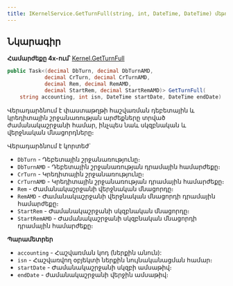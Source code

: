 ```yaml
---
title: IKernelService.GetTurnFull(string, int, DateTime, DateTime) մեթոդ  
---
```


## Նկարագիր

**Համարժեքը 4x-ում՝** [Kernel.GetTurnFull](https://armsoft.github.io/as4x-docs/HTM/ProgrGuide/Functions/Functions/AccManagement/GetTurnFull.html)

```c#
public Task<(decimal DbTurn, decimal DbTurnAMD, 
            decimal CrTurn, decimal CrTurnAMD, 
            decimal Rem, decimal RemAMD, 
            decimal StartRem, decimal StartRemAMD)> GetTurnFull(
    string accounting, int isn, DateTime startDate, DateTime endDate)
```

Վերադարձնում է փաստաթղթի հաշվառման դեբետային և կրեդիտային շրջանառության արժեքները տրված ժամանակաշրջանի համար, ինչպես նաև սկզբնական և վերջնական մնացորդները։

Վերադարձնում է կորտեժ`
* `DbTurn` - Դեբետային շրջանառությունը։
* `DbTurnAMD` - Դեբետային շրջանառության դրամային համարժեքը։
* `CrTurn` - Կրեդիտային շրջանառությունը։
* `CrTurnAMD` - Կրեդիտային շրջանառության դրամային համարժեքը։
* `Rem` - Ժամանակաշրջանի վերջնական մնացորդը։
* `RemAMD` - Ժամանակաշրջանի վերջնական մնացորդի դրամային համարժեքը։
* `StartRem` - Ժամանակաշրջանի սկզբնական մնացորդը։
* `StartRemAMD` - Ժամանակաշրջանի սկզբնական մնացորդի դրամային համարժեքը։

**Պարամետրեր**

* `accounting` - Հաշվառման կոդ (ներքին անուն):
* `isn` - Հաշվառվող օբյեկտի ներքին նույնականացման համար։
* `startDate` - Ժամանակաշրջանի սկզբի ամսաթիվ։
* `endDate` - ժամանակաշրջանի վերջին ամսաթիվ։
